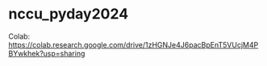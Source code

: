 # nccu_pyday2024
Colab: https://colab.research.google.com/drive/1zHGNJe4J6pacBpEnT5VUcjM4PBYwkhek?usp=sharing